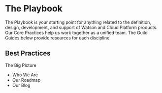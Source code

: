 #  The Playbook
The Playbook is your starting point for anything related to the definition, design, development, and support of Watson and Cloud Platform products. Our Core Practices help us work together as a unified team. The Guild Guides below provide resources for each discipline.

## Best Practices
The Big Picture
* Who We Are
* Our Roadmap
* Our Blog
